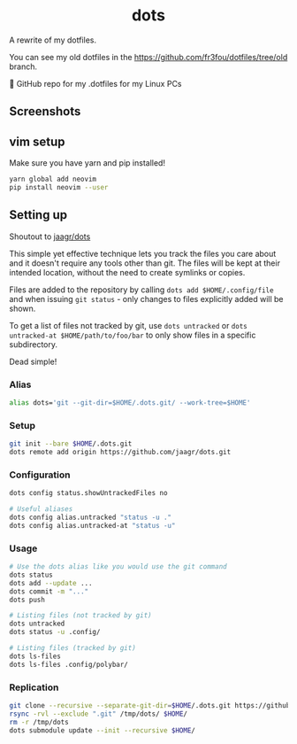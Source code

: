 <div align="center">
<h1>dots</h1>
</div>

A rewrite of my dotfiles.

You can see my old dotfiles in the https://github.com/fr3fou/dotfiles/tree/old branch.

:pencil: GitHub repo for my .dotfiles for my Linux PCs

## Screenshots

## vim setup

Make sure you have yarn and pip installed!

```bash
yarn global add neovim
pip install neovim --user
```

## Setting up

Shoutout to [jaagr/dots](https://github.com/jaagr/dots)

This simple yet effective technique lets you track the files you care about
and it doesn't require any tools other than git. The files will be kept at
their intended location, without the need to create symlinks or copies.

Files are added to the repository by calling `dots add $HOME/.config/file` and when
issuing `git status` - only changes to files explicitly added will be shown.

To get a list of files not tracked by git, use `dots untracked` or `dots untracked-at $HOME/path/to/foo/bar`
to only show files in a specific subdirectory.

Dead simple!

### Alias

```sh
alias dots='git --git-dir=$HOME/.dots.git/ --work-tree=$HOME'
```

### Setup

```sh
git init --bare $HOME/.dots.git
dots remote add origin https://github.com/jaagr/dots.git
```

### Configuration

```sh
dots config status.showUntrackedFiles no

# Useful aliases
dots config alias.untracked "status -u ."
dots config alias.untracked-at "status -u"
```

### Usage

```sh
# Use the dots alias like you would use the git command
dots status
dots add --update ...
dots commit -m "..."
dots push

# Listing files (not tracked by git)
dots untracked
dots status -u .config/

# Listing files (tracked by git)
dots ls-files
dots ls-files .config/polybar/
```

### Replication

```sh
git clone --recursive --separate-git-dir=$HOME/.dots.git https://github.com/fr3fou/dots.git /tmp/dots
rsync -rvl --exclude ".git" /tmp/dots/ $HOME/
rm -r /tmp/dots
dots submodule update --init --recursive $HOME/
```
